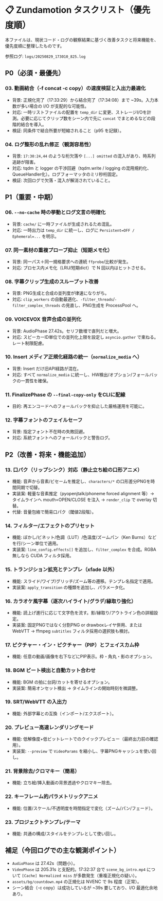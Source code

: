 # 📋 Zundamotion タスクリスト（優先度順）

本ファイルは、現状コード・ログの観察結果に基づく改善タスクと将来機能を、優先度順に整理したものです。

参照ログ: `logs/20250829_173010_825.log`

## P0（必須・最優先）


### 03. 動画結合（-f concat -c copy）の速度検証と入出力最適化

- 背景: 正規化完了（17:33:29）から結合完了（17:34:08）まで ~39s。入力本数が多い場合の I/O が支配的な可能性。
- 対応: 一時リストファイルの配置を `temp_dir` に変更、ストレージI/Oを計測。必要に応じてクリップ数をシーン内で先に `concat` でまとめるなどの段階的結合を導入。
- 検証: 同条件で結合所要が短縮されること（p95 を記録）。

### 04. ログ整形の乱れ修正（観測容易性）

- 背景: `17:30:24,44` のような桁欠落や `[...] omitted` の混入があり、時系列追跡が阻害。
- 対応: tqdm と logger の干渉回避（tqdm.write / logging の混用規約化、QueueHandler化）。ログフォーマッタのミリ秒桁固定。
- 検証: 次回ログで欠落・混入が解消されていること。

## P1（重要・中期）

### 06. `--no-cache` 時の挙動とログ文言の明確化

- 背景: `cache/` に一時ファイルが生成されるため混乱。
- 対応: 一時出力は `temp_dir` に統一し、ログに `Persistent=OFF / Ephemeral=...` を明示。

### 07. 同一素材の重複プローブ抑止（短期メモ化）

- 背景: 同一パス＋同一規格要求への連続 `ffprobe`/比較が発生。
- 対応: プロセス内メモ化（LRU/短期dict）で N 回以内はヒットさせる。

### 08. 字幕クリップ生成のスループット改善

- 背景: PNG生成と合成の並列度が律速になりがち。
- 対応: `clip_workers` の自動最適化、`-filter_threads`/`-filter_complex_threads` の見直し、PNG生成を ProcessPool へ。

### 09. VOICEVOX 音声合成の並列化

- 背景: AudioPhase 27.42s。セリフ数増で直列だと増大。
- 対応: スピーカーID単位での並列化上限を設定し `asyncio.gather` で束ねる。レート制限配慮。

### 10. Insert メディア正規化経路の統一（`normalize_media` へ）

- 背景: Insert だけ旧API経路が混在。
- 対応: すべて `normalize_media` に統一し、HW検出/オプション/フォールバックの一貫性を確保。

### 11. FinalizePhase の `--final-copy-only` をCLIに配線

- 目的: 再エンコードへのフォールバックを抑止した厳格運用を可能に。

### 12. 字幕フォントのフェイルセーフ

- 背景: 指定フォント不在時の失敗回避。
- 対応: 系統フォントへのフォールバックと警告ログ。

## P2（改善・将来・機能追加）

### 13. 口パク（リップシンク）対応（静止立ち絵の口形アニメ）

- 機能: 音声から音素/ビセームを推定し、`characters/*` の口形差分PNGを時間同期で切替。
- 実装案: 軽量な音素推定（pyopenjtalk/phoneme forced alignment 等）→ タイムラインへ mouth=OPEN/CLOSE を注入 → `render_clip` で overlay 切替。
- 代替: 音量包絡で簡易口パク（閾値2段階）。

### 14. フィルター/エフェクトのプリセット

- 機能: ぼかし/ビネット/色調（LUT）/色温度/ズームパン（Ken Burns）などを行/シーン単位で適用。
- 実装案: `line_config.effects[]` を追加し、`filter_complex` を合成。RGBA無しなら CUDA フィルタ採用。

### 15. トランジション拡充とテンプレ（xfade 以外）

- 機能: スライド/ワイプ/グリッチ/ズーム等の遷移。テンプレ名指定で適用。
- 実装案: `apply_transition` の種類を追加し、パラメータ化。

### 16. カラオケ風字幕（逐次ハイライト/グラデ/縁取り強化）

- 機能: 読上げ進行に応じて文字色を流す。影/縁取り/アウトライン色の詳細設定。
- 実装案: 固定PNGではなく分割PNG or drawboxレイヤ併用、または WebVTT → ffmpeg `subtitles` フィルタ採用の選択肢も検討。

### 17. ピクチャー・イン・ピクチャー（PIP）とフェイスカム枠

- 機能: 任意の動画/画像を右下などにPIP表示。枠・角丸・影のオプション。

### 18. BGM ビート検出と自動カット合わせ

- 機能: BGM の拍に台詞/カットを寄せるオプション。
- 実装案: 簡易オンセット検出 → タイムラインの開始時刻を微調整。

### 19. SRT/WebVTT の入出力

- 機能: 外部字幕との互換（インポート/エクスポート）。

### 20. プレビュー高速レンダリングモード

- 機能: 低解像度+低ビットレートでのクイックプレビュー（最終出力前の確認用）。
- 実装案: `--preview` で `VideoParams` を縮小し、字幕PNGキャッシュを使い回し。

### 21. 背景除去/クロマキー（簡易）

- 機能: 立ち絵/挿入動画の背景透過やクロマキー除去。

### 22. キーフレーム的パラメトリックアニメ

- 機能: 位置/スケール/不透明度を時間指定で変化（ズーム/パン/フェード）。

### 23. プロジェクトテンプレ/テーマ

- 機能: 共通の構成/スタイルをテンプレとして使い回し。

## 補足（今回ログでの主な観測ポイント）

- `AudioPhase` は 27.42s（問題小）。
- `VideoPhase` は 205.31s と支配的。17:32:37 台で `scene_bg_intro.mp4` について `[Cache] Normalized miss` が多数発生（重複正規化の疑い）。
- `assets/bg/countdown.mp4` の正規化は NVENC で 9s 程度（正常）。
- シーン結合（-c copy）は成功しているが ~39s 要しており、I/O 最適化余地あり。
